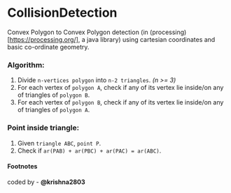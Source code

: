 # CollisionDetection
Convex Polygon to Convex Polygon detection (in (processing)[https://processing.org/], a java library) using cartesian coordinates and basic co-ordinate geometry.

### Algorithm:
1. Divide `n-vertices polygon` into `n-2 triangles`. *(n >= 3)*
2. For each vertex of `polygon A`, check if any of its vertex lie inside/on any of triangles of `polygon B`.
3. For each vertex of `polygon B`, check if any of its vertex lie inside/on any of triangles of `polygon A`.

### Point inside triangle:
1. Given `triangle ABC`, `point P`.
2. Check if `ar(PAB) + ar(PBC) + ar(PAC) = ar(ABC)`.

#### Footnotes
coded by - **@krishna2803**

